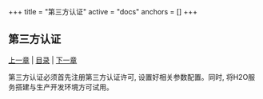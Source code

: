 +++
title = "第三方认证"
active = "docs"
anchors = []
+++

第三方认证
---

[上一章](/docs/auth.md)  |  [目录](/docs/index.md)  |  [下一章](/docs/system.md)

第三方认证必须首先注册第三方认证许可, 设置好相关参数配置。同时, 将H2O服务搭建与生产开发环境方可试用。
